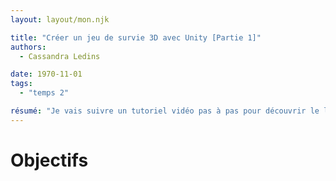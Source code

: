 ```yaml
---
layout: layout/mon.njk

title: "Créer un jeu de survie 3D avec Unity [Partie 1]"
authors:
  - Cassandra Ledins

date: 1970-11-01
tags: 
  - "temps 2"

résumé: "Je vais suivre un tutoriel vidéo pas à pas pour découvrir le logiciel Unity et créer un jeu."
---
```


# Objectifs